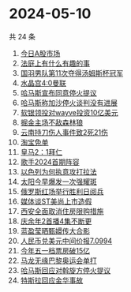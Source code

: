 # 2024-05-10

共 24 条

<!-- BEGIN -->
<!-- 最后更新时间 Fri May 10 2024 16:10:54 GMT+0800 (China Standard Time) -->

1. [今日A股市场](https://www.zhihu.com/search?q=今日A股市场)
1. [法庭上有什么有趣的事](https://www.zhihu.com/search?q=法庭上有什么有趣的事)
1. [国羽男队第11次夺得汤姆斯杯冠军](https://www.zhihu.com/search?q=国羽男队第11次夺得汤姆斯杯冠军)
1. [水晶宫4:0曼联](https://www.zhihu.com/search?q=水晶宫4:0曼联)
1. [哈马斯宣布同意停火提议](https://www.zhihu.com/search?q=哈马斯宣布同意停火提议)
1. [哈马斯称加沙停火谈判没有进展](https://www.zhihu.com/search?q=哈马斯称加沙停火谈判没有进展)
1. [软银领投对wayve投资10亿美元](https://www.zhihu.com/search?q=软银领投对wayve投资10亿美元)
1. [掘金主场不敌森林狼](https://www.zhihu.com/search?q=掘金主场不敌森林狼)
1. [云南持刀伤人事件致2死21伤](https://www.zhihu.com/search?q=云南持刀伤人事件致2死21伤)
1. [淘宝免单](https://www.zhihu.com/search?q=淘宝免单)
1. [皇马2：1拜仁](https://www.zhihu.com/search?q=皇马2：1拜仁)
1. [歌手2024首期阵容](https://www.zhihu.com/search?q=歌手2024首期阵容)
1. [以色列为何执意攻打拉法](https://www.zhihu.com/search?q=以色列为何执意攻打拉法)
1. [太阳今早爆发一次强耀斑](https://www.zhihu.com/search?q=太阳今早爆发一次强耀斑)
1. [俄罗斯红场举行胜利日阅兵](https://www.zhihu.com/search?q=俄罗斯红场举行胜利日阅兵)
1. [媒体谈ST美尚上市造假](https://www.zhihu.com/search?q=媒体谈ST美尚上市造假)
1. [西安全面取消住房限购措施](https://www.zhihu.com/search?q=西安全面取消住房限购措施)
1. [庆余年2首播4集不断更](https://www.zhihu.com/search?q=庆余年2首播4集不断更)
1. [蓝盈莹晒甄嬛传大合影](https://www.zhihu.com/search?q=蓝盈莹晒甄嬛传大合影)
1. [人民币兑美元中间价报7.0994](https://www.zhihu.com/search?q=人民币兑美元中间价报7.0994)
1. [今年五一档票房破15亿](https://www.zhihu.com/search?q=今年五一档票房破15亿)
1. [马龙无缘巴黎奥运会单打](https://www.zhihu.com/search?q=马龙无缘巴黎奥运会单打)
1. [哈马斯回应对斡旋方停火提议](https://www.zhihu.com/search?q=哈马斯回应对斡旋方停火提议)
1. [特斯拉回应金华事故](https://www.zhihu.com/search?q=特斯拉回应金华事故)

<!-- END -->
